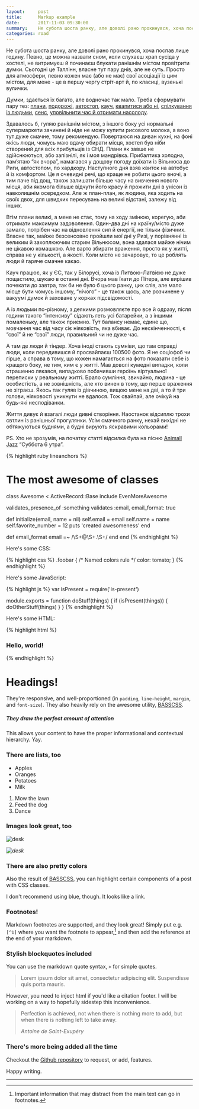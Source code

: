 ```yaml
---
layout:     post
title:      Markup example
date:       2017-11-03 09:30:00
summary:    Не субота шоста ранку, але доволі рано прокинувся, хоча поспав лише годину. Певно, це можна назвати сном..
categories: road
---
```


Не субота шоста ранку, але доволі рано прокинувся, хоча поспав лише годину. Певно, це можна назвати сном, коли слухаєш храп сусіда у хостелі, не витримуєш й починаєш блукати ранішнім містом провітрити думки. Сьогодні це Таллінн, власне тут пару днів, але не суть. Просто для атмосфери, певно кожен має (або не має) свої асоціації із цим містом, для мене - це в першу чергу стріт-арт й, по класиці, вузенькі вулички.

Думки, здається їх багато, але водночас так мало. Треба сформувати пару тез: <ins>плани</ins>, <ins>подорожі</ins>, <ins>автостоп</ins>, <ins>кауч</ins>, <ins>квапитися або ні</ins>, <ins>спілкування із людьми</ins>, <ins>сенс</ins>, <ins>уповільнити час й отримати насолоду</ins>.

Здавалось б, гуляю ранішнім містом, з іншого боку усі нормальні супермаркети зачинені й ніде не можу купити рисового молока, а воно тут дуже смачне, тому рекомендую. Повертаюся на диван кухні, на фоні якісь люди, чомусь маю вдачу обирати місця, хостел був ніби створений для всіх прибульців із СНД. Плани як завше не здійснюються, або запізнілі, як і моя мандрівка. Прибалтика холодна, пам’ятаю “як вчора”, намагався у дощову погоду доїхати із Вільнюса до Риги, автостопом, по хардкору. Наступного дня взяв квиток на автобус й із комфортом. Це я очевидні речі, що краще не робити цього вночі, а тим паче під дощ, також залишати більше часу на вивчення нового місця, аби якомога більше відчути його красу й прожити дні в унісон із навколишнім осередком. Але ж план-план, як людина, яка ходить на своїх двох, для швидких пересувань на великі відстані, залежу від інших.

Втім плани великі, а мене не стає, тому на ходу змінюю, корегую, аби отримати максимум задоволення. Один-два дні на країну/місто дуже замало, потрібен час на відновлення сил й енергії, не тільки фізичних. Власне так, майже безсенсовно пройшли мої дні у Ризі, у порівнянні із великим й захоплюючим старим Вільнюсом, вона здалася майже нічим не цікавою комашкою. Але варто збирати враження, просто як у житті, справа не у кількості, а якості. Коли місто не зачаровує, то це роблять люди й гаряче смачне какао.

Кауч працює, як у ЄС, так у Білорусі, хоча із Литвою-Латвією не дуже пощастило, шукаю в останні дні. Вчора мав їхати до Пітера, але вирішив почекати до завтра, так би не було б цього ранку, цих слів, але мало місце бути чомусь іншому, “нічого” - це також щось, але розчинене у вакуумі думок й заховане у корках підсвідомості.

А із людьми по-різному, з деякими розмовляєте про все й одразу, після години такого “інтенсиву” сідають геть усі батарейки, а з іншими помаленьку, але також приємно. Тут балансу немає, єдине що, мовчання час від часу сіє ніяковість, яка вбиває. До нескінченності, є “свої” й не “свої” люди, правильний чи не дуже час.

А там де люди й тіндер. Хоча іноді стають сумніви, що там справді люди, коли передивишся й просвайпаєш 100500 фото. Я не соціофоб чи гірше, а справа в тому, що кожен намагається на фото показати себе із кращого боку, не тим, ким є у житті. Мав доволі кумедні випадки, коли страшенно лякався, випадково побачивши героїнь віртуальної переписки у реальному житті. Брало сумління, звичайно, людина - це особистість, а не зовнішність, але хто винен в тому, що перше враження не зіграєш. Якось так гуляв із дівчиною, вищою мене на дві, а то й три голови, ніяковості уникнути не вдалося. Тож свайпай, але очікуй на будь-які несподіванки. 

Життя дивує й взагалі люди дивні створіння. Наостанок відсиплю трохи свтлин із ранішньої прогулянки. Усім смачного ранку, нехай вихідні не обтяжуються буднями, а будні вирують яскравими кольорами!

PS. Хто не зрозумів, на початку статті відсилка була на пісню <ins>Animall Jazz</ins> “Суббота 6 утра”.


{% highlight ruby lineanchors %}
# The most awesome of classes
class Awesome < ActiveRecord::Base
  include EvenMoreAwesome

  validates_presence_of :something
  validates :email, email_format: true

  def initialize(email, name = nil)
    self.email = email
    self.name = name
    self.favorite_number = 12
    puts 'created awesomeness'
  end

  def email_format
    email =~ /\S+@\S+\.\S+/
  end
end
{% endhighlight %}

Here's some CSS:

{% highlight css %}
.foobar {
  /* Named colors rule */
  color: tomato;
}
{% endhighlight %}

Here's some JavaScript:

{% highlight js %}
var isPresent = require('is-present')

module.exports = function doStuff(things) {
  if (isPresent(things)) {
    doOtherStuff(things)
  }
}
{% endhighlight %}

Here's some HTML:

{% highlight html %}
<div class="m0 p0 bg-blue white">
  <h3 class="h1">Hello, world!</h3>
</div>
{% endhighlight %}

# Headings!

They're responsive, and well-proportioned (in `padding`, `line-height`, `margin`, and `font-size`).
They also heavily rely on the awesome utility, [BASSCSS](http://www.basscss.com/).

##### They draw the perfect amount of attention

This allows your content to have the proper informational and contextual hierarchy. Yay.

### There are lists, too

  * Apples
  * Oranges
  * Potatoes
  * Milk

  1. Mow the lawn
  2. Feed the dog
  3. Dance

### Images look great, too

![desk](https://cloud.githubusercontent.com/assets/1424573/3378137/abac6d7c-fbe6-11e3-8e09-55745b6a8176.png)

_![desk](https://cloud.githubusercontent.com/assets/1424573/3378137/abac6d7c-fbe6-11e3-8e09-55745b6a8176.png)_


### There are also pretty colors

Also the result of [BASSCSS](http://www.basscss.com/), you can <span class="bg-dark-gray white">highlight</span> certain components
of a <span class="red">post</span> <span class="mid-gray">with</span> <span class="green">CSS</span> <span class="orange">classes</span>.

I don't recommend using blue, though. It looks like a <span class="blue">link</span>.

### Footnotes!

Markdown footnotes are supported, and they look great! Simply put e.g. `[^1]` where you want the footnote to appear,[^1] and then add
the reference at the end of your markdown.

### Stylish blockquotes included

You can use the markdown quote syntax, `>` for simple quotes.

> Lorem ipsum dolor sit amet, consectetur adipiscing elit. Suspendisse quis porta mauris.

However, you need to inject html if you'd like a citation footer. I will be working on a way to
hopefully sidestep this inconvenience.

<blockquote>
  <p>
    Perfection is achieved, not when there is nothing more to add, but when there is nothing left to take away.
  </p>
  <footer><cite title="Antoine de Saint-Exupéry">Antoine de Saint-Exupéry</cite></footer>
</blockquote>

### There's more being added all the time

Checkout the [Github repository](https://github.com/johnotander/pixyll) to request,
or add, features.

Happy writing.

---

[^1]: Important information that may distract from the main text can go in footnotes.

